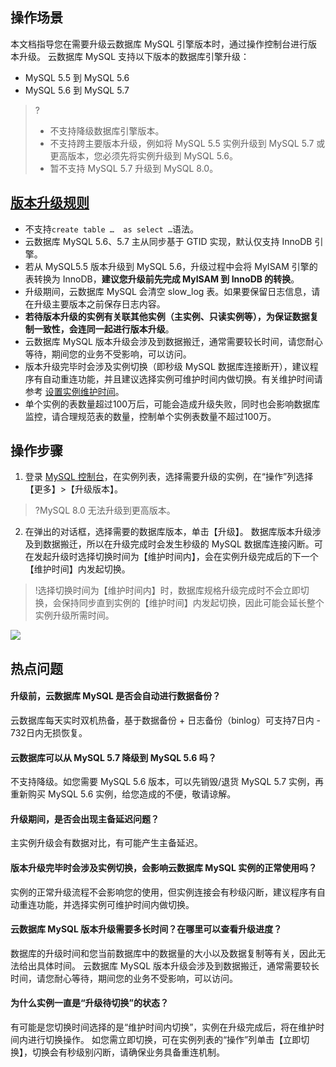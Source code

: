 
## 操作场景
本文档指导您在需要升级云数据库 MySQL 引擎版本时，通过操作控制台进行版本升级。
云数据库 MySQL 支持以下版本的数据库引擎升级：
- MySQL 5.5 到 MySQL 5.6
- MySQL 5.6 到 MySQL 5.7

>?
>- 不支持降级数据库引擎版本。
>- 不支持跨主要版本升级，例如将 MySQL 5.5 实例升级到 MySQL 5.7 或更高版本，您必须先将实例升级到 MySQL 5.6。
>- 暂不支持 MySQL 5.7 升级到 MySQL 8.0。 

## [版本升级规则](id:shengjiguize)
- 不支持`create table …  as select …`语法。
- 云数据库 MySQL 5.6、5.7 主从同步基于 GTID 实现，默认仅支持 InnoDB 引擎。
- 若从 MySQL5.5 版本升级到 MySQL 5.6，升级过程中会将 MyISAM 引擎的表转换为 InnoDB，**建议您升级前先完成 MyISAM 到 InnoDB 的转换**。
- 升级期间，云数据库 MySQL 会清空 slow\_log  表。如果要保留日志信息，请在升级主要版本之前保存日志内容。
- **若待版本升级的实例有关联其他实例（主实例、只读实例等），为保证数据复制一致性，会连同一起进行版本升级**。
- 云数据库 MySQL 版本升级会涉及到数据搬迁，通常需要较长时间，请您耐心等待，期间您的业务不受影响，可以访问。
- 版本升级完毕时会涉及实例切换（即秒级 MySQL 数据库连接断开），建议程序有自动重连功能，并且建议选择实例可维护时间内做切换。有关维护时间请参考 [设置实例维护时间](https://cloud.tencent.com/document/product/236/10929)。
- 单个实例的表数量超过100万后，可能会造成升级失败，同时也会影响数据库监控，请合理规范表的数量，控制单个实例表数量不超过100万。

## 操作步骤
1. 登录 [MySQL 控制台](https://console.cloud.tencent.com/cdb/)，在实例列表，选择需要升级的实例，在“操作”列选择【更多】>【升级版本】。
>?MySQL 8.0 无法升级到更高版本。
>
2. 在弹出的对话框，选择需要的数据库版本，单击【升级】。
数据库版本升级涉及到数据搬迁，所以在升级完成时会发生秒级的 MySQL 数据库连接闪断。可在发起升级时选择切换时间为【维护时间内】，会在实例升级完成后的下一个【维护时间】内发起切换。
>!选择切换时间为【维护时间内】时，数据库规格升级完成时不会立即切换，会保持同步直到实例的【维护时间】内发起切换，因此可能会延长整个实例升级所需时间。
>
![](https://main.qcloudimg.com/raw/2070a05eb6c50420b9e99056d69a0dfb.png)

## 热点问题
#### 升级前，云数据库 MySQL 是否会自动进行数据备份？
云数据库每天实时双机热备，基于数据备份 + 日志备份（binlog）可支持7日内 - 732日内无损恢复。

#### 云数据库可以从 MySQL 5.7 降级到 MySQL 5.6 吗？
不支持降级。如您需要 MySQL 5.6 版本，可以先销毁/退货 MySQL 5.7 实例，再重新购买 MySQL 5.6 实例，给您造成的不便，敬请谅解。

#### 升级期间，是否会出现主备延迟问题？
主实例升级会有数据对比，有可能产生主备延迟。

#### 版本升级完毕时会涉及实例切换，会影响云数据库 MySQL 实例的正常使用吗？
实例的正常升级流程不会影响您的使用，但实例连接会有秒级闪断，建议程序有自动重连功能，并选择实例可维护时间内做切换。

#### 云数据库 MySQL 版本升级需要多长时间？在哪里可以查看升级进度？
数据库的升级时间和您当前数据库中的数据量的大小以及数据复制等有关，因此无法给出具体时间。
云数据库 MySQL 版本升级会涉及到数据搬迁，通常需要较长时间，请您耐心等待，期间您的业务不受影响，可以访问。

#### 为什么实例一直是“升级待切换”的状态？
有可能是您切换时间选择的是“维护时间内切换”，实例在升级完成后，将在维护时间内进行切换操作。
如您需立即切换，可在实例列表的“操作”列单击【立即切换】，切换会有秒级别闪断，请确保业务具备重连机制。
